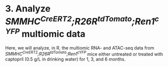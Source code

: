 # 3. Analyze <i>SMMHC<sup>CreERT2</sup>;R26R<sup>tdTomato</sup>;Ren1<sup>cYFP</sup></i> multiomic data

Here, we will analyze, in R, the multiomic RNA- and ATAC-seq data from <i>SMMHC<sup>CreERT2</sup>;R26R<sup>tdTomato</sup>;Ren1<sup>cYFP</sup></i> mice either untreated or treated with captopril (0.5 g/L in drinking water) for 1, 3, and 6 months.

